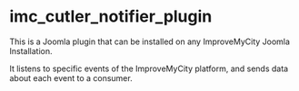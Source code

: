 # imc_cutler_notifier_plugin
This is a Joomla plugin that can be installed on any ImproveMyCity Joomla Installation.

It listens to specific events of the ImproveMyCity platform, and sends data about each event to a consumer.

